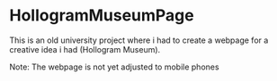 # HollogramMuseumPage

This is an old university project where i had to create a webpage for a creative idea i had (Hollogram Museum).

Note: The webpage is not yet adjusted to mobile phones
